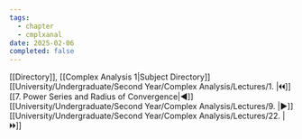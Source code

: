 ```yaml
---
tags:
  - chapter
  - cmplxanal
date: 2025-02-06
completed: false
---
```

[[Directory]], [[Complex Analysis 1|Subject Directory]]
[[University/Undergraduate/Second Year/Complex Analysis/Lectures/1. |🞀🞀]] [[7. Power Series and Radius of Convergence|◀]] [[University/Undergraduate/Second Year/Complex Analysis/Lectures/9. |▶]] [[University/Undergraduate/Second Year/Complex Analysis/Lectures/22. |🞂🞂]]
# 
## 
### 